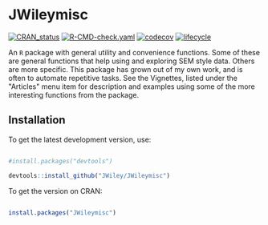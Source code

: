 JWileymisc
==========

<!-- badges: start -->
[![CRAN_status](https://www.r-pkg.org/badges/version/JWileymisc)](https://cran.r-project.org/package=JWileymisc)
[![R-CMD-check.yaml](https://github.com/JWiley/JWileymisc/actions/workflows/check-standard.yaml/badge.svg)](https://github.com/JWiley/JWileymisc/actions/workflows/check-standard.yaml)
[![codecov](https://codecov.io/gh/JWiley/JWileymisc/branch/main/graph/badge.svg?token=eW8frgT2Q1)](https://app.codecov.io/gh/JWiley/JWileymisc)
[![lifecycle](https://img.shields.io/badge/lifecycle-stable-brightgreen.svg)](https://lifecycle.r-lib.org/articles/stages.html#stable)
<!-- badges: end -->

An `R` package with general utility and convenience functions.
Some of these are general functions that help using and
exploring SEM style data.  Others are more specific.
This package has grown out of my own work, and is often to automate
repetitive tasks. See the Vignettes, listed under the "Articles" menu
item for description and examples using some of the more interesting
functions from the package.


Installation
------------

To get the latest development version, use:

```r

#install.packages("devtools")

devtools::install_github("JWiley/JWileymisc")

```

To get the version on CRAN:

```r

install.packages("JWileymisc")

```

